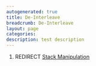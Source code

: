```yaml
---
autogenerated: true
title: De-Interleave
breadcrumb: De-Interleave
layout: page
categories: 
description: test description
---
```


1.  REDIRECT [Stack Manipulation](Stack_Manipulation "wikilink")
